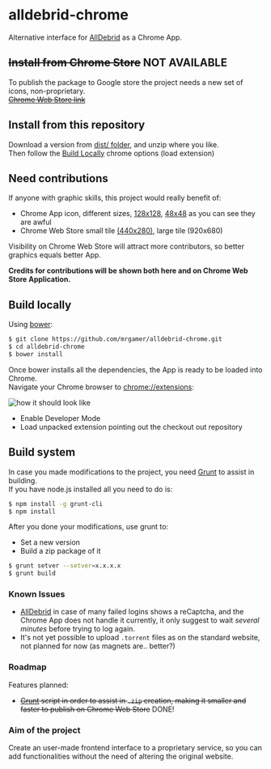 alldebrid-chrome
================

Alternative interface for [AllDebrid][ad] as a Chrome App.  

## ~~Install from Chrome Store~~ NOT AVAILABLE

To publish the package to Google store the project needs a new set of icons, non-proprietary.  
~~[Chrome Web Store link](https://chrome.google.com/webstore/detail/pbphhfknnndbbigjgiogloieniaemoed)~~

## Install from this repository

Download a version from [dist/ folder](dist/), and unzip where you like.  
Then follow the [Build Locally](#build-locally) chrome options (load extension)

## Need contributions
If anyone with graphic skills, this project would really benefit of:

  * Chrome App icon, different sizes, [128x128](https://raw.githubusercontent.com/mrgamer/alldebrid-chrome/master/icon_128.png), [48x48](https://raw.githubusercontent.com/mrgamer/alldebrid-chrome/master/icon_48.png) as you can see they are awful
  * Chrome Web Store small tile [(440x280)](https://raw.githubusercontent.com/mrgamer/alldebrid-chrome/master/store_small_tile.png), large tile (920x680)

Visibility on Chrome Web Store will attract more contributors, so better graphics equals better App.  

__Credits for contributions will be shown both here and on Chrome Web Store Application.__

## Build locally
Using [bower](http://bower.io):
```bash
$ git clone https://github.com/mrgamer/alldebrid-chrome.git
$ cd alldebrid-chrome
$ bower install
```

Once bower installs all the dependencies, the App is ready to be loaded into Chrome.  
Navigate your Chrome browser to [chrome://extensions](chrome://extensions):

![how it should look like](http://i.imgur.com/57bch98.png)

  * Enable Developer Mode
  * Load unpacked extension pointing out the checkout out repository

## Build system
In case you made modifications to the project, you need [Grunt](http://www.gruntjs.com) to assist in building.  
If you have node.js installed all you need to do is:
```bash
$ npm install -g grunt-cli
$ npm install
```

After you done your modifications, use grunt to:
  * Set a new version
  * Build a zip package of it

```bash
$ grunt setver --setver=x.x.x.x
$ grunt build
```

### Known Issues

  * [AllDebrid][ad] in case of many failed logins shows a reCaptcha, and the Chrome App does not handle it currently, it only suggest to wait _several minutes_ before trying to log again.
  * It's not yet possible to upload `.torrent` files as on the standard website, not planned for now (as magnets are.. better?)

### Roadmap
Features planned:

  * ~~[Grunt][gruntjs] script in order to assist in `.zip` creation, making it smaller and faster to publish on Chrome Web Store~~ DONE!

### Aim of the project
Create an user-made frontend interface to a proprietary service, so you can add functionalities without the need of altering the original website.  

[ad]: http://www.alldebrid.com/
[gruntjs]: http://gruntjs.com/

